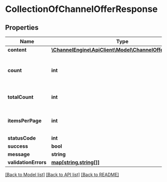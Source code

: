 # CollectionOfChannelOfferResponse

## Properties
Name | Type | Description | Notes
------------ | ------------- | ------------- | -------------
**content** | [**\ChannelEngine\ApiClient\Model\ChannelOfferResponse[]**](ChannelOfferResponse.md) |  | [optional] 
**count** | **int** | The number of items in the current response | [optional] 
**totalCount** | **int** | The total number of items | [optional] 
**itemsPerPage** | **int** | The number of items per page | [optional] 
**statusCode** | **int** |  | [optional] 
**success** | **bool** |  | [optional] 
**message** | **string** |  | [optional] 
**validationErrors** | [**map[string,string[]]**](array.md) |  | [optional] 

[[Back to Model list]](../README.md#documentation-for-models) [[Back to API list]](../README.md#documentation-for-api-endpoints) [[Back to README]](../README.md)


